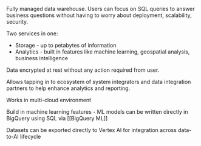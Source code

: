 Fully managed data warehouse. Users can focus on SQL queries to answer business questions without having to worry about deployment, scalability, security.

Two services in one: 
- Storage - up to petabytes of information
- Analytics - built in features like machine learning, geospatial analysis, business intelligence

Data encrypted at rest without any action required from user.

Allows tapping in to ecosystem of system integrators and data integration partners to help enhance analytics and reporting.

Works in multi-cloud environment

Build in machine learning features - ML models can be written directly in BigQuery using SQL via [[BigQuery ML]]

Datasets can be exported directly to Vertex AI for integration across data-to-AI lifecycle








